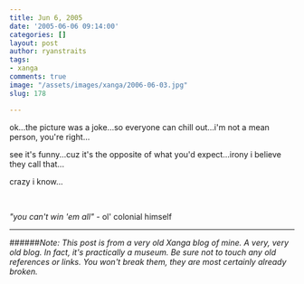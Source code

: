 ```yaml
---
title: Jun 6, 2005
date: '2005-06-06 09:14:00'
categories: []
layout: post
author: ryanstraits
tags:
- xanga
comments: true
image: "/assets/images/xanga/2006-06-03.jpg"
slug: 178

---
```

ok...the picture was a joke...so everyone can chill out...i'm not a mean person, you're right...

<!-- break -->

see it's funny...cuz it's the opposite of what you'd expect...irony i believe they call that...

crazy i know...

&nbsp;

<em>"you can't win 'em all" -</em> ol' colonial himself

---

######*Note: This post is from a very old Xanga blog of mine. A very, very old blog. In fact, it's practically a museum. Be sure not to touch any old references or links. You won't break them, they are most certainly already broken.*